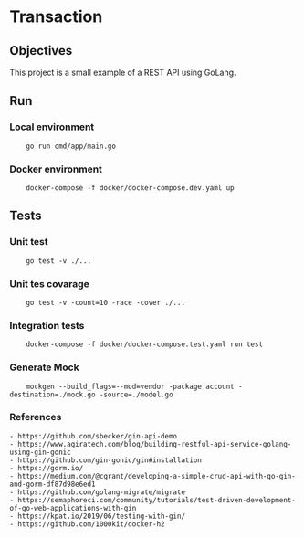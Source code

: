 # Transaction

## Objectives

This project is a small example of a REST API using GoLang.

## Run 

### Local environment

        go run cmd/app/main.go
        
### Docker environment

        docker-compose -f docker/docker-compose.dev.yaml up

## Tests

### Unit test

        go test -v ./...

### Unit tes covarage
        
        go test -v -count=10 -race -cover ./...

### Integration tests

        docker-compose -f docker/docker-compose.test.yaml run test

### Generate Mock

        mockgen --build_flags=--mod=vendor -package account -destination=./mock.go -source=./model.go
        
### References
    - https://github.com/sbecker/gin-api-demo
    - https://www.agiratech.com/blog/building-restful-api-service-golang-using-gin-gonic
    - https://github.com/gin-gonic/gin#installation
    - https://gorm.io/
    - https://medium.com/@cgrant/developing-a-simple-crud-api-with-go-gin-and-gorm-df87d98e6ed1
    - https://github.com/golang-migrate/migrate
    - https://semaphoreci.com/community/tutorials/test-driven-development-of-go-web-applications-with-gin
    - https://kpat.io/2019/06/testing-with-gin/
    - https://github.com/1000kit/docker-h2